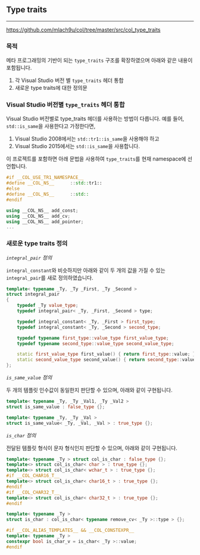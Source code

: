 
## Type traits

---
<https://github.com/mlach9u/col/tree/master/src/col_type_traits>

### 목적

메타 프로그래밍의 기반이 되는 `type_traits` 구조를 확장하였으며 아래와 같은 내용이 포함됩니다.

1. 각 Visual Studio 버전 별 `type_traits` 헤더 통합
2. 새로운 type traits에 대한 정의문

### Visual Studio 버전별 `type_traits` 헤더 통합

Visual Studio 버전별로 type_traits 헤더를 사용하는 방법이 다릅니다. 예를 들어, `std::is_same`을 사용한다고 가정한다면,

1. Visual Studio 2008에서는 `std::tr1::is_same`을 사용해야 하고
2. Visual Studio 2015에서는 `std::is_same`을 사용합니다.

이 프로젝트를 포함하면 아래 문법을 사용하여 `type_traits`를 현재 namespace에 선언합니다.

```cpp
#if __COL_USE_TR1_NAMESPACE__
#define __COL_NS__		::std::tr1::
#else
#define __COL_NS__		::std::
#endif

using __COL_NS__ add_const;
using __COL_NS__ add_cv;
using __COL_NS__ add_pointer;
...
```

### 새로운 type traits 정의

*`integral_pair` 정의*

`integral_constant`와 비슷하지만 아래와 같이 두 개의 값을 가질 수 있는 `integral_pair`를 새로 정의하였습니다.

```cpp
template< typename _Ty, _Ty _First, _Ty _Second >
struct integral_pair
{
	typedef _Ty value_type;
	typedef integral_pair< _Ty, _First, _Second > type;

	typedef integral_constant< _Ty, _First > first_type;
	typedef integral_constant< _Ty, _Second > second_type;

	typedef typename first_type::value_type first_value_type;
	typedef typename second_type::value_type second_value_type;

	static first_value_type first_value() { return first_type::value; }
	static second_value_type second_value() { return second_type::value; }
};
```

*`is_same_value` 정의*

두 개의 템플릿 인수값이 동일한지 판단할 수 있으며, 아래와 같이 구현됩니다.

```cpp
template< typename _Ty, _Ty _Val1, _Ty _Val2 >
struct is_same_value : false_type {};

template< typename _Ty, _Ty _Val >
struct is_same_value< _Ty, _Val, _Val > : true_type {};
```

*`is_char` 정의*

전달된 템플릿 형식이 문자 형식인지 판단할 수 있으며, 아래와 같이 구현됩니다.

```cpp
template< typename _Ty > struct col_is_char : false_type {};
template<> struct col_is_char< char > : true_type {};
template<> struct col_is_char< wchar_t > : true_type {};
#if __COL_CHAR16_T__
template<> struct col_is_char< char16_t > : true_type {};
#endif
#if __COL_CHAR32_T__
template<> struct col_is_char< char32_t > : true_type {};
#endif

template< typename _Ty >
struct is_char : col_is_char< typename remove_cv< _Ty >::type > {};

#if __COL_ALIAS_TEMPLATES__ && __COL_CONSTEXPR__
template< typename _Ty >
constexpr bool is_char_v = is_char< _Ty >::value;
#endif
```
